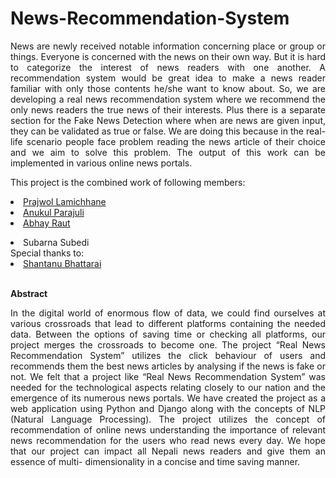 # News-Recommendation-System

<p align="justify">News are newly received notable information concerning place or group or things. Everyone is concerned with the news on their own way. But it is hard to categorize the interest of news readers with one another. A recommendation system would be great idea to make a news reader familiar with only those contents he/she want to know about. So, we are developing a real news recommendation system where we recommend the only news readers the true news of their interests. Plus there is a separate section for the Fake News Detection where when are news are given input, they can be validated as true or false. We are doing this because in the real-life scenario people face problem reading the news article of their choice and we aim to solve this problem. The output of this work can be implemented in various online news portals.</p>

<h>This project is the combined work of following members:</h>
  <a href="http://prajwollamichhane.com.np/"><li>Prajwol Lamichhane</li></a>
  <a href="https://github.com/anukulu"><li>Anukul Parajuli</li></a>
  <a href="https://github.com/abhayraut712"><li>Abhay Raut</li></a>
  <li>Subarna Subedi</li>
<h>Special thanks to:</h>
  <a href="https://gitlab.com/bhattaraishan271"><li>Shantanu Bhattarai</li></a>

<br>


<b><h>Abstract</h></b>
<p align="justify">In the digital world of enormous flow of data, we could find ourselves at various
crossroads that lead to different platforms containing the needed data. Between the
options of saving time or checking all platforms, our project merges the
crossroads to become one. The project “Real News Recommendation System”
utilizes the click behaviour of users and recommends them the best news articles
by analysing if the news is fake or not. We felt that a project like “Real News
Recommendation System” was needed for the technological aspects relating
closely to our nation and the emergence of its numerous news portals. We have
created the project as a web application using Python and Django along with the
concepts of NLP (Natural Language Processing). The project utilizes the concept
of recommendation of online news understanding the importance of relevant news
recommendation for the users who read news every day. We hope that our project
can impact all Nepali news readers and give them an essence of multi-
dimensionality in a concise and time saving manner.</p>

